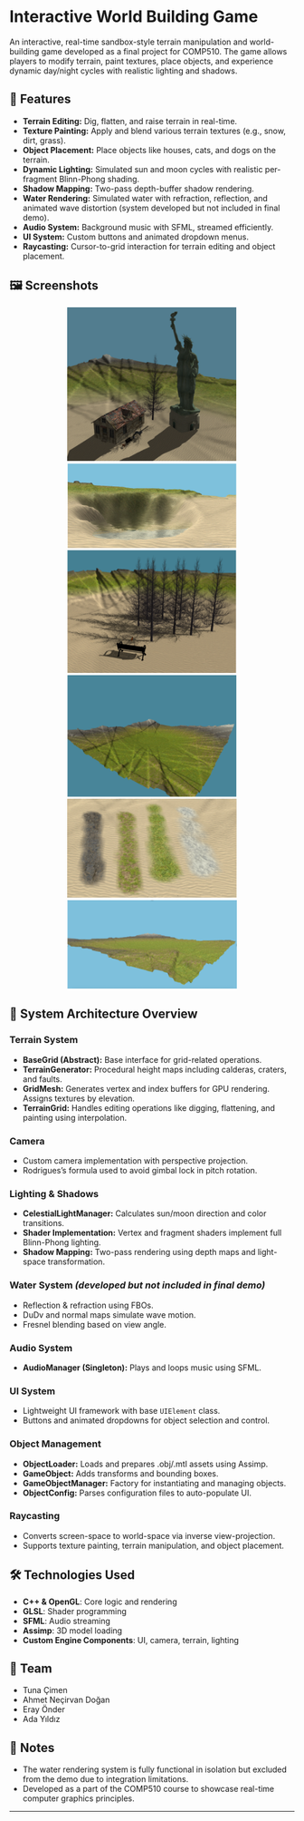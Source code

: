 # Interactive World Building Game

An interactive, real-time sandbox-style terrain manipulation and world-building game developed as a final project for COMP510. The game allows players to modify terrain, paint textures, place objects, and experience dynamic day/night cycles with realistic lighting and shadows.

## 🚀 Features

- **Terrain Editing:** Dig, flatten, and raise terrain in real-time.
- **Texture Painting:** Apply and blend various terrain textures (e.g., snow, dirt, grass).
- **Object Placement:** Place objects like houses, cats, and dogs on the terrain.
- **Dynamic Lighting:** Simulated sun and moon cycles with realistic per-fragment Blinn-Phong shading.
- **Shadow Mapping:** Two-pass depth-buffer shadow rendering.
- **Water Rendering:** Simulated water with refraction, reflection, and animated wave distortion (system developed but not included in final demo).
- **Audio System:** Background music with SFML, streamed efficiently.
- **UI System:** Custom buttons and animated dropdown menus.
- **Raycasting:** Cursor-to-grid interaction for terrain editing and object placement.

## 🖼 Screenshots

<p align="center">
  <img src="project_screenshot1.png" width="300"/>
  <img src="project_screenshot2.png" width="300"/>
  <img src="project_screenshot3.png" width="300"/>
  <img src="project_screenshot4.png" width="300"/>
  <img src="project_screenshot5.png" width="300"/>
  <img src="project_screenshot6.png" width="300"/>
</p>

## 🧱 System Architecture Overview

### Terrain System
- **BaseGrid (Abstract):** Base interface for grid-related operations.
- **TerrainGenerator:** Procedural height maps including calderas, craters, and faults.
- **GridMesh:** Generates vertex and index buffers for GPU rendering. Assigns textures by elevation.
- **TerrainGrid:** Handles editing operations like digging, flattening, and painting using interpolation.

### Camera
- Custom camera implementation with perspective projection.
- Rodrigues’s formula used to avoid gimbal lock in pitch rotation.

### Lighting & Shadows
- **CelestialLightManager:** Calculates sun/moon direction and color transitions.
- **Shader Implementation:** Vertex and fragment shaders implement full Blinn-Phong lighting.
- **Shadow Mapping:** Two-pass rendering using depth maps and light-space transformation.

### Water System *(developed but not included in final demo)*
- Reflection & refraction using FBOs.
- DuDv and normal maps simulate wave motion.
- Fresnel blending based on view angle.

### Audio System
- **AudioManager (Singleton):** Plays and loops music using SFML.

### UI System
- Lightweight UI framework with base `UIElement` class.
- Buttons and animated dropdowns for object selection and control.

### Object Management
- **ObjectLoader:** Loads and prepares .obj/.mtl assets using Assimp.
- **GameObject:** Adds transforms and bounding boxes.
- **GameObjectManager:** Factory for instantiating and managing objects.
- **ObjectConfig:** Parses configuration files to auto-populate UI.

### Raycasting
- Converts screen-space to world-space via inverse view-projection.
- Supports texture painting, terrain manipulation, and object placement.

## 🛠️ Technologies Used

- **C++ & OpenGL**: Core logic and rendering
- **GLSL**: Shader programming
- **SFML**: Audio streaming
- **Assimp**: 3D model loading
- **Custom Engine Components**: UI, camera, terrain, lighting

## 👥 Team

- Tuna Çimen  
- Ahmet Neçirvan Doğan  
- Eray Önder  
- Ada Yıldız  

## 📌 Notes

- The water rendering system is fully functional in isolation but excluded from the demo due to integration limitations.
- Developed as a part of the COMP510 course to showcase real-time computer graphics principles.

---
